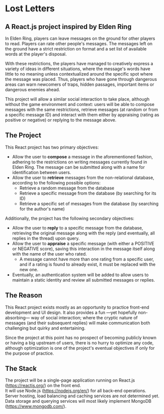 # Lost Letters
## A React.js project inspired by Elden Ring

In Elden Ring, players can leave messages on the ground for other players to read. Players can rate other people's messages.
The messages left on the ground have a strict restriction on format and a set list of available words at the player's disposal. 

With these restrictions, the players have managed to creatively express a variety of ideas in different situations, where the message's words have little to no meaning unless contextualized around the specific spot where the message was placed. Thus, players who have gone through dangerous areas can warn newcomers of traps, hidden passages, important items or dangerous enemies ahead.

This project will allow a similar social interaction to take place, although without the game environment and context: users will be able to compose messages with the same restrictions, retrieve messages (at random or from a specific message ID) and interact with them either by appraising (rating as positive or negative) or replying to the message above.

## The Project

This React project has two primary objectives:

+ Allow the user to **compose** a message in the aforementioned fashion, adhering to the restrictions on writing messages currently found in Elden Ring. The message can be submitted along with a name for identification between users.
+ Allow the user to **retrieve** messages from the non-relational database, according to the following possible options:
  + Retrieve a random message from the database
  + Retrieve a specific message from the database (by searching for its ID)
  + Retrieve a specific set of messages from the database (by searching for the author's name)

Additionally, the project has the following secondary objectives:

+ Allow the user to **reply** to a specific message from the database, retrieving the original message along with the reply (and eventually, all replies in the thread) upon query.
+ Allow the user to **appraise** a specific message (with either a POSITIVE or NEGATIVE score), saving this interaction in the message itself along with the name of the user who rated.
  + A message cannot have more than one rating from a specific user, and if a rating is found to already exist, it must be replaced with the new one.
+ Eventually, an authentication system will be added to allow users to maintain a static identity and review all submitted messages or replies.

## The Reason

This React project exists mostly as an opportunity to practice front-end development and UI design. It also provides a fun —yet hopefully non-absorbing— way of social interaction; where the cryptic nature of messages (and their subsequent replies) will make communication both challenging but quirky and entertaining.

Since the project at this point has no prospect of becoming publicly known or having a big upstream of users, there is no hurry to optimize any code, although optimization is one of the project's eventual objectives if only for the purpose of practice.

## The Stack

The project will be a single-page application running on React.js (https://reactjs.org/) on the front end.  
It will use Node.js (https://nodejs.org/en/) for all back-end operations.  
Server hosting, load balancing and caching services are not determined yet.  
Data storage and querying services will most likely implement MongoDB (https://www.mongodb.com/).  
